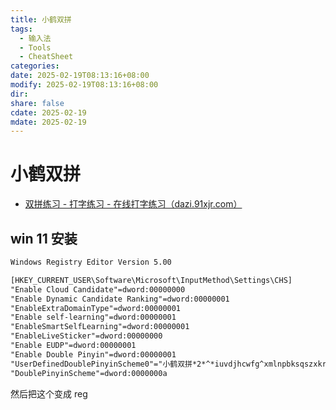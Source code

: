 ```yaml
---
title: 小鹤双拼
tags:
  - 输入法
  - Tools
  - CheatSheet
categories: 
date: 2025-02-19T08:13:16+08:00
modify: 2025-02-19T08:13:16+08:00
dir: 
share: false
cdate: 2025-02-19
mdate: 2025-02-19
---
```


# 小鹤双拼

- [双拼练习 - 打字练习 - 在线打字练习（dazi.91xjr.com）](https://dazi.91xjr.com/typing/train/shuang.html)

## win 11 安装

```txt
Windows Registry Editor Version 5.00

[HKEY_CURRENT_USER\Software\Microsoft\InputMethod\Settings\CHS]
"Enable Cloud Candidate"=dword:00000000
"Enable Dynamic Candidate Ranking"=dword:00000001
"EnableExtraDomainType"=dword:00000001
"Enable self-learning"=dword:00000001
"EnableSmartSelfLearning"=dword:00000001
"EnableLiveSticker"=dword:00000000
"Enable EUDP"=dword:00000001
"Enable Double Pinyin"=dword:00000001
"UserDefinedDoublePinyinScheme0"="小鹤双拼*2*^*iuvdjhcwfg^xmlnpbksqszxkrltvyovt"
"DoublePinyinScheme"=dword:0000000a
```

然后把这个变成 reg

